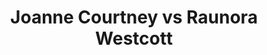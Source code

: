 ---
title: Joanne Courtney vs Raunora Westcott
player1:
  name: Courtney, Joanne
  percent: 84
  wins: 1
  losses: 2
player2:
  name: Westcott, Raunora
  percent: 87
  wins: 2
  losses: 1
games:
- player1:
    team: 'ON'
    position: Second
    percent: 75
    win: 0
    loss: 1
  player2:
    team: MB
    position: Lead
    percent: 87
    win: 1
    loss: 0
  event: Hearts
  year: 2017
  draw: Round Robin(16)
  score: MB 9 - ON 5
- player1:
    team: 'ON'
    position: Second
    percent: 84
    win: 0
    loss: 1
  player2:
    team: MB
    position: Lead
    percent: 78
    win: 1
    loss: 0
  event: Hearts
  year: 2017
  draw: Page 1-2(18)
  score: MB 9 - ON 8
- player1:
    team: 'ON'
    position: Second
    percent: 92
    win: 1
    loss: 0
  player2:
    team: MB
    position: Lead
    percent: 97
    win: 0
    loss: 1
  event: Hearts
  year: 2017
  draw: Final(22)
  score: MB 6 - ON 8
- player1:
    team: Homa
    position: Second
    percent: 94
    win: 1
    loss: 0
  player2:
    team: Engl
    position: Lead
    percent: 92
    win: 0
    loss: 1
  event: Trials (Women)
  year: 2017
  draw: Round Robin(8)
  score: Engl 7 - Homa 11
---